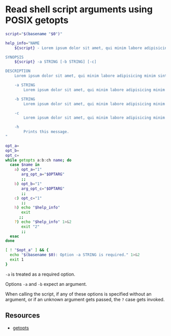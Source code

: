 # Read shell script arguments using POSIX getopts

```sh
script="$(basename "$0")"

help_info="NAME
    ${script} - Lorem ipsum dolor sit amet, qui minim labore adipisicing minim sint cillum sint consectetur cupidatat.

SYNOPSIS
    ${script} -a STRING [-b STRING] [-c]

DESCRIPTION
    Lorem ipsum dolor sit amet, qui minim labore adipisicing minim sint cillum sint consectetur cupidatat.

    -a STRING
        Lorem ipsum dolor sit amet, qui minim labore adipisicing minim sint cillum sint consectetur cupidatat.

    -b STRING
        Lorem ipsum dolor sit amet, qui minim labore adipisicing minim sint cillum sint consectetur cupidatat.

    -c
        Lorem ipsum dolor sit amet, qui minim labore adipisicing minim sint cillum sint consectetur cupidatat.

    -h
        Prints this message.
"

opt_a=
opt_b=
opt_c=
while getopts a:b:ch name; do
  case $name in
    a) opt_a="1"
       arg_opt_a="$OPTARG"
       ;;
    b) opt_b="1"
       arg_opt_c="$OPTARG"
       ;;
    c) opt_c="1"
       ;;
    h) echo "$help_info"
       exit
      ;;
    ?) echo "$help_info" 1>&2
       exit "2"
       ;;
  esac
done

[ ! "$opt_a" ] && {
  echo "$(basename $0): Option -a STRING is required." 1>&2
  exit 1
}
```

`-a` is treated as a required option.

Options `-a` and `-b` expect an argument.

When calling the script, if any of these options is specified without an argument, or if an unknown argument gets passed, the `?` case gets invoked.

## Resources

-   [getopts](https://pubs.opengroup.org/onlinepubs/9699919799/utilities/getopts.html)
